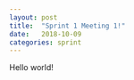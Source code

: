 ```yaml
---
layout: post
title:  "Sprint 1 Meeting 1!"
date:   2018-10-09 
categories: sprint
---
```


Hello world!
